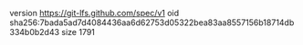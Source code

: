 version https://git-lfs.github.com/spec/v1
oid sha256:7bada5ad7d4084436aa6d62753d05322bea83aa8557156b18714db334b0b2d43
size 1791
